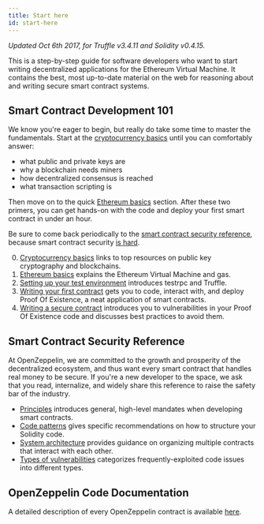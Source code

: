 ```yaml
---
title: Start here
id: start-here
---
```


*Updated Oct 6th 2017, for Truffle v3.4.11 and Solidity v0.4.15.*

This is a step-by-step guide for software developers who want to start writing
decentralized applications for the Ethereum Virtual Machine. It contains the best,
most up-to-date material on the web for reasoning about and writing secure smart contract systems.

## Smart Contract Development 101

We know you're eager to begin, but really do take some time to master the
fundamentals. Start at the [cryptocurrency basics](cryptocurrency-basics.md)
until you can comfortably answer:

- what public and private keys are
- why a blockchain needs miners
- how decentralized consensus is reached
- what transaction scripting is

Then move on to the quick [Ethereum basics](ethereum-basics.md)
section. After these two primers, you can get hands-on with the code and deploy
your first smart contract in under an hour.

Be sure to come back periodically to the [smart contract security reference](principles.md),
because smart contract security [is hard](https://twitter.com/lopp/status/989151422800330754).

0. [Cryptocurrency basics](cryptocurrency-basics.md) links to top resources on public key cryptography and blockchains.
1. [Ethereum basics](ethereum-basics.md) explains the Ethereum Virtual Machine and gas.
2. [Setting up your test environment](test-environment.md) introduces testrpc and Truffle.
3. [Writing your first contract](first-contract.md) gets you to code, interact with, and deploy Proof Of Existence, a neat application of smart contracts.
4. [Writing a secure contract](secure-contract.md) introduces you to vulnerabilities in your Proof Of Existence code and discusses best practices to avoid them.


## Smart Contract Security Reference

At OpenZeppelin, we are committed to the growth and prosperity of the
decentralized ecosystem, and thus want every smart contract that handles real money to be
secure. If you're a new developer to the space, we ask that you read, internalize, 
and widely share this reference to raise the safety bar of the industry.

* [Principles](principles.md) introduces general, high-level mandates when developing smart contracts.
* [Code patterns](code-patterns.md) gives specific recommendations on how to structure your Solidity code.
* [System architecture](system-architecture.md) provides guidance on organizing multiple contracts that interact with each other.
* [Types of vulnerabilities](vulnerabilities.md) categorizes frequently-exploited code issues into different types.



## OpenZeppelin Code Documentation

A detailed description of every OpenZeppelin contract is available [here](https://openzeppelin.org/api/docs/crowdsale_Crowdsale.html).

